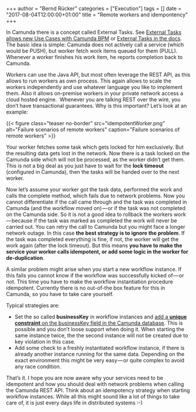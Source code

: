 +++
author = "Bernd Rücker"
categories = ["Execution"]
tags = []
date = "2017-08-04T12:00:00+01:00"
title = "Remote workers  and idempontency"
+++


In Camunda there is a concept called External Tasks. See [External Tasks allows new Use Cases with Camunda BPM](https://blog.camunda.org/post/2015/11/external-tasks/) or [External Tasks in the docs](https://docs.camunda.org/manual/latest/user-guide/process-engine/external-tasks/). The basic idea is simple: Camunda does not actively call a service (which would be PUSH), but worker fetch work items queued for them (PULL). Whenever a worker finishes his work item, he reports completion back to Camunda. 



Workers can use the Java API, but most often leverage the REST API, as this allows to run workers as own process. This again allows to scale the workers independently and use whatever language you like to implement them. Also it allows on-premise workers in your private network access a cloud hosted engine. 
Whenever you are talking REST over the wire, you don’t have transactional guarantees. Why is this important? Let’s look at an example:

{{< figure class="teaser no-border" src="idempotentWorker.png" alt="Failure scenarios of remote workers" caption="Failure scenarios of remote workers" >}}

Your worker fetches some task which gets locked for him exclusively. But the resulting data gets lost in the network. Now there is a task locked on the Camunda side which will not be processed, as the worker didn’t get them. This is not a big deal as you just have to wait for the **lock timeout** (configured in Camunda), then the tasks will be handed over to the next worker.

Now let’s assume your worker got the task data, performed the work and calls the complete method, which fails due to network problems. Now you cannot differentiate if the call came through and the task was completed in Camunda (and the workflow moved on) — or if the task was not completed on the Camunda side. So it is not a good idea to rollback the workers work — because if the task was marked as completed the work will never be carried out. You can retry the call to Camunda but you might face a longer network outage. In this case **the best strategy is to ignore the problem**. If the task was completed everything is fine, if not, the worker will get the work again (after the lock timeout). But this means **you have to make the service your worker calls idempotent, or add some logic in the worker for de-duplication**.

A similar problem might arise when you start a new workflow instance. If this fails you cannot know if the workflow was successfully kicked of — or not. This time you have to make the workflow instantiation procedure idempotent. Currently there is no out-of-the box feature for this in Camunda, so you have to take care yourself. 

Typical strategies are:

* Set the so called **businessKey** in workflow instances and [add a **unique constraint** on the businessKey field in the Camunda database](https://docs.camunda.org/manual/latest/user-guide/process-engine/database/#business-key). This is possible and you don’t loose support when doing it. When starting the same instance twice, the the second instance will not be created due to key violation in this case.
* Add some check to a freshly instantiated workflow instance, if there is already another instance running for the same data. Depending on the exact environment this might be very easy — or quite complex to avoid any race condition.

That’s it. I hope you are now aware why your services need to be idempotent and how you should deal with network problems when calling the Camunda REST API. Think about an idempotency strategy when starting workflow instances. While all this might sound like a lot of things to take care of, it is just every days life in distributed systems :-)